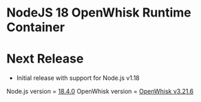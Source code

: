 <!--
#
# Licensed to the Apache Software Foundation (ASF) under one or more
# contributor license agreements.  See the NOTICE file distributed with
# this work for additional information regarding copyright ownership.
# The ASF licenses this file to You under the Apache License, Version 2.0
# (the "License"); you may not use this file except in compliance with
# the License.  You may obtain a copy of the License at
#
#     http://www.apache.org/licenses/LICENSE-2.0
#
# Unless required by applicable law or agreed to in writing, software
# distributed under the License is distributed on an "AS IS" BASIS,
# WITHOUT WARRANTIES OR CONDITIONS OF ANY KIND, either express or implied.
# See the License for the specific language governing permissions and
# limitations under the License.
#
-->

# NodeJS 18 OpenWhisk Runtime Container

# Next Release
  - Initial release with support for Node.js v1.18

Node.js version = [18.4.0](https://nodejs.org/en/blog/release/v18.4.0/)
OpenWhisk version = [OpenWhisk v3.21.6](https://www.npmjs.com/package/openwhisk)
